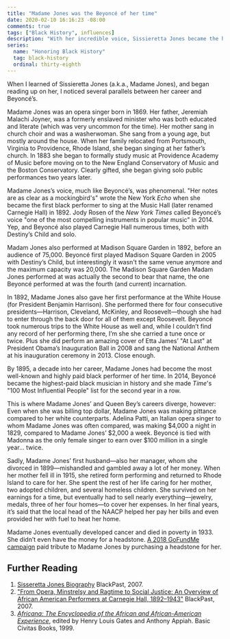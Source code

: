 ```yaml
---
title: "Madame Jones was the Beyoncé of her time"
date: 2020-02-10 16:16:23 -08:00
comments: true
tags: ["Black History", influences]
description: "With her incredible voice, Sissieretta Jones became the highest-paid black performer of her time, but she died in poverty."
series:
  name: "Honoring Black History"
  tag: black-history
  ordinal: thirty-eighth
---
```


When I learned of Sissieretta Jones (a.k.a., Madame Jones), and began reading up on her, I noticed several parallels between her career and Beyoncé’s.

<!-- more -->

Madame Jones was an opera singer born in 1869. Her father, Jeremiah Malachi Joyner, was a formerly enslaved minister who was both educated and literate (which was very uncommon for the time). Her mother sang in church choir and was a washerwoman. She sang from a young age, but mostly around the house. When her family relocated from Portsmouth, Virginia to Providence, Rhode Island, she began singing at her father’s church. In 1883 she began to formally study music at Providence Academy of Music before moving on to the New England Conservatory of Music and the Boston Conservatory. Clearly gifted, she began giving solo public performances two years later.

Madame Jones’s voice, much like Beyoncé’s, was phenomenal. "Her notes are as clear as a mockingbird's" wrote the New York <cite>Echo</cite> when she became the first black performer to sing at the Music Hall (later renamed Carnegie Hall) in 1892. Jody Rosen of the <cite>New York Times</cite> called Beyoncé’s voice "one of the most compelling instruments in popular music" in 2014. Yep, and Beyoncé also played Carnegie Hall numerous times, both with Destiny’s Child and solo.

Madam Jones also performed at Madison Square Garden in 1892, before an audience of 75,000. Beyoncé first played Madison Square Garden in 2005 with Destiny’s Child, but interestingly it wasn't the same venue anymore and the maximum capacity was 20,000. The Madison Square Garden Madam Jones performed at was actually the second to bear that name, the one Beyoncé performed at was the fourth (and current) incarnation.

In 1892, Madame Jones also gave her first performance at the White House (for President Benjamin Harrison). She performed there for four consecutive presidents—Harrison, Cleveland, McKinley, and Roosevelt—though she had to enter through the back door for all of them except Roosevelt. Beyoncé took numerous trips to the White House as well and, while I couldn’t find any record of her performing there, I’m she she carried a tune once or twice. Plus she did perform an amazing cover of Etta James’ "At Last" at President Obama’s Inauguration Ball in 2008 and sang the National Anthem at his inauguration ceremony in 2013. Close enough.

By 1895, a decade into her career, Madame Jones had become the most well-known and highly paid black performer of her time. In 2014, Beyoncé became the highest-paid black musician in history and she made <cite>Time</cite>'s "100 Most Influential People" list for the second year in a row.

This is where Madame Jones’ and Queen Bey’s careers diverge, however: Even when she was billing top dollar, Madame Jones was making pittance compared to her white counterparts. Adelina Patti, an Italian opera singer to whom Madame Jones was often compared, was making $4,000 a night in 1829, compared to Madame Jones’ $2,000 a week. Beyoncé is tied with Madonna as the only female singer to earn over $100 million in a single year… twice.

Sadly, Madame Jones’ first husband—also her manager, whom she divorced in 1899—mishandled and gambled away a lot of her money. When her mother fell ill in 1915, she retired form performing and returned to Rhode Island to care for her. She spent the rest of her life caring for her mother, two adopted children, and several homeless children. She survived on her earnings for a time, but eventually had to sell nearly everything—jewelry, medals, three of her four homes—to cover her expenses. In her final years, it’s said that the local head of the NAACP helped her pay her bills and even provided her with fuel to heat her home.

Madame Jones eventually developed cancer and died in poverty in 1933. She didn’t even have the money for a headstone. [A 2018 GoFundMe campaign](https://www.gofundme.com/f/HonorSissieretta) paid tribute to Madame Jones by purchasing a headstone for her.

## Further Reading

1. [Sisseretta Jones Biography](https://www.blackpast.org/african-american-history/jones-sissieretta-1869-1933/) BlackPast, 2007.
2. ["From Opera, Minstrelsy and Ragtime to Social Justice: An Overview of African American Performers at Carnegie Hall, 1892–1943"](https://www.blackpast.org/african-american-history/opera-minstrelsy-and-ragtime-social-justice-overview-african-american-performers-carneg/) BlackPast, 2007.
3. [<cite>Africana: The Encyclopedia of the African and African-American Experience</cite>](https://archive.org/details/africanaencyclop00appi), edited by Henry Louis Gates and Anthony Appiah. Basic Civitas Books, 1999.